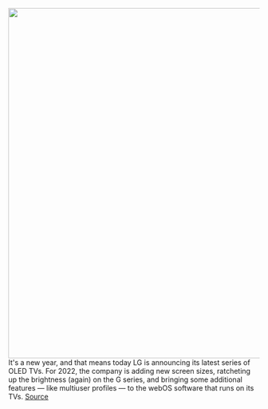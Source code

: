 <img src='https://cdn.vox-cdn.com/thumbor/92ljzuO8NN1kxFA1rBqL6YjtYNE=/0x0:2040x1360/1200x675/filters:focal(848x503:1174x829)/cdn.vox-cdn.com/uploads/chorus_image/image/70344384/cwelch_211209_4929_0028.0.jpg' width='700px' /><br/>
It's a new year, and that means today LG is announcing its latest series of OLED TVs. For 2022, the company is adding new screen sizes, ratcheting up the brightness (again) on the G series, and bringing some additional features — like multiuser profiles — to the webOS software that runs on its TVs.
<a href='https://www.theverge.com/2022/1/3/22856102/lg-97-42-inch-oled-4k-8k-qned-tvs-announced-features'> Source <a/>